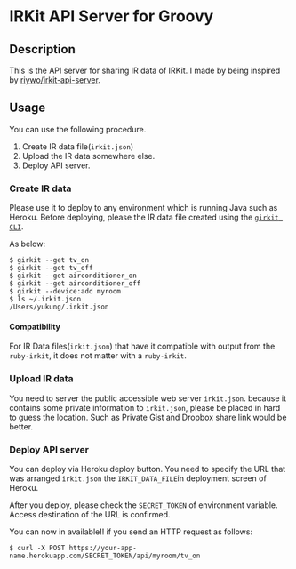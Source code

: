 IRKit API Server for Groovy
===========================

Description
-----------

This is the API server for sharing IR data of IRKit. I made by being inspired by [riywo/irkit-api-server](https://github.com/riywo/irkit-api-server).

Usage
-----

You can use the following procedure.

1. Create IR data file(`irkit.json`)
2. Upload the IR data somewhere else.
3. Deploy API server.

### Create IR data

Please use it to deploy to any environment which is running Java such as Heroku. Before deploying, please the IR data file created using the [`girkit CLI`](https://github.com/yukung/girkit).

As below:

```shell-session
$ girkit --get tv_on
$ girkit --get tv_off
$ girkit --get airconditioner_on
$ girkit --get airconditioner_off
$ girkit --device:add myroom
$ ls ~/.irkit.json
/Users/yukung/.irkit.json
```

#### Compatibility

For IR Data files(`irkit.json`) that have it compatible with output from the `ruby-irkit`, it does not matter with a `ruby-irkit`.

### Upload IR data

You need to server the public accessible web server `irkit.json`. because it contains some private information to `irkit.json`, please be placed in hard to guess the location. Such as Private Gist and Dropbox share link would be better.

### Deploy API server

You can deploy via Heroku deploy button. You need to specify the URL that was arranged `irkit.json` the `IRKIT_DATA_FILE`in deployment screen of Heroku.

After you deploy, please check the `SECRET_TOKEN` of environment variable. Access destination of the URL is confirmed.

You can now in available!! if you send an HTTP request as follows:

```console
$ curl -X POST https://your-app-name.herokuapp.com/SECRET_TOKEN/api/myroom/tv_on
```

